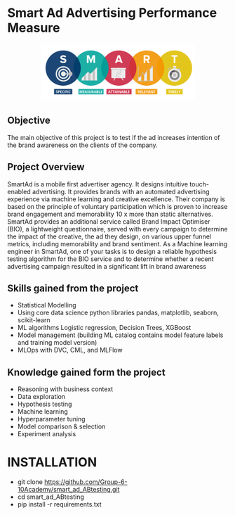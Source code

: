 # Smart Ad Advertising Performance Measure 
<p align="center">
  <img src="dataOLD/SMART-MARKETING-visual.png" width="350" alt="smart">
</p>

## Objective 
The main objective of this project is to test if the ad increases intention of the brand awareness on the clients of the company. 
## Project Overview
SmartAd is a mobile first advertiser agency. It designs intuitive touch-enabled advertising. It provides brands with an automated advertising experience via machine learning and creative excellence. Their company is based on the principle of voluntary participation which is proven to increase brand engagement and memorability 10 x more than static alternatives. SmartAd provides an additional service called Brand Impact Optimiser (BIO), a lightweight questionnaire, served with every campaign to determine the impact of the creative, the ad they design, on various upper funnel metrics, including memorability and brand sentiment. As a Machine learning engineer in SmartAd, one of your tasks is to design a reliable hypothesis testing algorithm for the BIO service and to determine whether a recent advertising campaign resulted in a significant lift in brand awareness
## Skills gained from the project
- Statistical Modelling
- Using core data science python libraries pandas, matplotlib, seaborn, scikit-learn 
- ML algorithms Logistic regression, Decision Trees, XGBoost
- Model management (building ML catalog contains model feature labels and training model version)
- MLOps  with DVC, CML, and MLFlow
## Knowledge gained form the project 
- Reasoning with business context
- Data exploration
- Hypothesis testing
- Machine learning 
- Hyperparameter tuning
- Model comparison & selection
- Experiment analysis

# INSTALLATION
* git clone https://github.com/Group-6-10Academy/smart_ad_ABtesting.git
* cd smart_ad_ABtesting
* pip install -r requirements.txt

